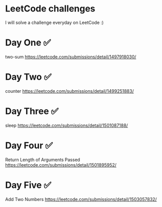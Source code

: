 # LeetCode challenges

I will solve a challenge everyday on LeetCode :)
# Day One ✅
two-sum <https://leetcode.com/submissions/detail/1497918030/>
# Day Two ✅
counter <https://leetcode.com/submissions/detail/1499251883/>
# Day Three ✅
sleep <https://leetcode.com/submissions/detail/1501087188/>
# Day Four ✅
Return Length of Arguments Passed <https://leetcode.com/submissions/detail/1501895952/>
# Day Five ✅
Add Two Numbers <https://leetcode.com/submissions/detail/1503057832/>
